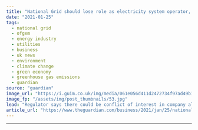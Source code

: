 ```yaml
---
title: "National Grid should lose role as electricity system operator, says Ofgem"
date: "2021-01-25"
tags: 
  - national grid
  - ofgem
  - energy industry
  - utilities
  - business
  - uk news
  - environment
  - climate change
  - green economy
  - greenhouse gas emissions
  - guardian
source: "guardian"
image_url: "https://i.guim.co.uk/img/media/061e056d411d2472734f97ad49b14f403f1c3b75/0_546_8192_4918/master/8192.jpg?width=460&quality=85&auto=format&fit=max&s=c6aa844dd66450ab2f363483e64e5778"
image_fp: "/assets/img/post_thumbnails/53.jpg"
lead: "Regulator says there could be conflict of interest in company also owning energy networksNational Grid could lose its role of keeping Britain’s lights on after the energy regulator called for a new and independent electricity system operator to help ..."
article_url: "https://www.theguardian.com/business/2021/jan/25/national-grid-electricity-ofgem-energy-networks"
---
```


---
